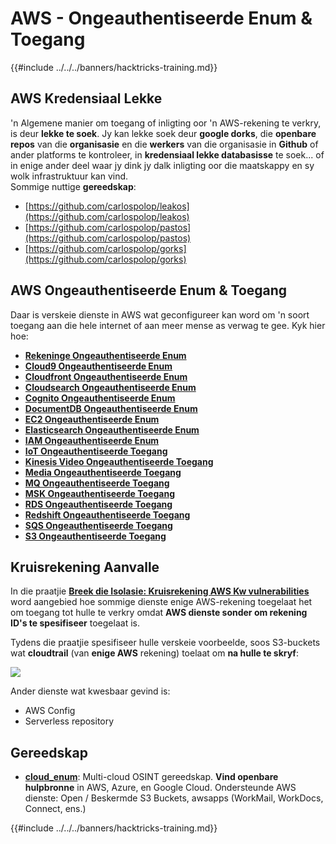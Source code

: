 # AWS - Ongeauthentiseerde Enum & Toegang

{{#include ../../../banners/hacktricks-training.md}}

## AWS Kredensiaal Lekke

'n Algemene manier om toegang of inligting oor 'n AWS-rekening te verkry, is deur **lekke te soek**. Jy kan lekke soek deur **google dorks**, die **openbare repos** van die **organisasie** en die **werkers** van die organisasie in **Github** of ander platforms te kontroleer, in **kredensiaal lekke databasisse** te soek... of in enige ander deel waar jy dink jy dalk inligting oor die maatskappy en sy wolk infrastruktuur kan vind.\
Sommige nuttige **gereedskap**:

- [https://github.com/carlospolop/leakos](https://github.com/carlospolop/leakos)
- [https://github.com/carlospolop/pastos](https://github.com/carlospolop/pastos)
- [https://github.com/carlospolop/gorks](https://github.com/carlospolop/gorks)

## AWS Ongeauthentiseerde Enum & Toegang

Daar is verskeie dienste in AWS wat geconfigureer kan word om 'n soort toegang aan die hele internet of aan meer mense as verwag te gee. Kyk hier hoe:

- [**Rekeninge Ongeauthentiseerde Enum**](aws-accounts-unauthenticated-enum.md)
- [**Cloud9 Ongeauthentiseerde Enum**](https://github.com/carlospolop/hacktricks-cloud/blob/master/pentesting-cloud/aws-security/aws-unauthenticated-enum-access/broken-reference/README.md)
- [**Cloudfront Ongeauthentiseerde Enum**](aws-cloudfront-unauthenticated-enum.md)
- [**Cloudsearch Ongeauthentiseerde Enum**](https://github.com/carlospolop/hacktricks-cloud/blob/master/pentesting-cloud/aws-security/aws-unauthenticated-enum-access/broken-reference/README.md)
- [**Cognito Ongeauthentiseerde Enum**](aws-cognito-unauthenticated-enum.md)
- [**DocumentDB Ongeauthentiseerde Enum**](aws-documentdb-enum.md)
- [**EC2 Ongeauthentiseerde Enum**](aws-ec2-unauthenticated-enum.md)
- [**Elasticsearch Ongeauthentiseerde Enum**](aws-elasticsearch-unauthenticated-enum.md)
- [**IAM Ongeauthentiseerde Enum**](aws-iam-and-sts-unauthenticated-enum.md)
- [**IoT Ongeauthentiseerde Toegang**](aws-iot-unauthenticated-enum.md)
- [**Kinesis Video Ongeauthentiseerde Toegang**](aws-kinesis-video-unauthenticated-enum.md)
- [**Media Ongeauthentiseerde Toegang**](aws-media-unauthenticated-enum.md)
- [**MQ Ongeauthentiseerde Toegang**](aws-mq-unauthenticated-enum.md)
- [**MSK Ongeauthentiseerde Toegang**](aws-msk-unauthenticated-enum.md)
- [**RDS Ongeauthentiseerde Toegang**](aws-rds-unauthenticated-enum.md)
- [**Redshift Ongeauthentiseerde Toegang**](aws-redshift-unauthenticated-enum.md)
- [**SQS Ongeauthentiseerde Toegang**](aws-sqs-unauthenticated-enum.md)
- [**S3 Ongeauthentiseerde Toegang**](aws-s3-unauthenticated-enum.md)

## Kruisrekening Aanvalle

In die praatjie [**Breek die Isolasie: Kruisrekening AWS Kw vulnerabilities**](https://www.youtube.com/watch?v=JfEFIcpJ2wk) word aangebied hoe sommige dienste enige AWS-rekening toegelaat het om toegang tot hulle te verkry omdat **AWS dienste sonder om rekening ID's te spesifiseer** toegelaat is.

Tydens die praatjie spesifiseer hulle verskeie voorbeelde, soos S3-buckets wat **cloudtrail** (van **enige AWS** rekening) toelaat om **na hulle te skryf**:

![](<../../../images/image (260).png>)

Ander dienste wat kwesbaar gevind is:

- AWS Config
- Serverless repository

## Gereedskap

- [**cloud_enum**](https://github.com/initstring/cloud_enum): Multi-cloud OSINT gereedskap. **Vind openbare hulpbronne** in AWS, Azure, en Google Cloud. Ondersteunde AWS dienste: Open / Beskermde S3 Buckets, awsapps (WorkMail, WorkDocs, Connect, ens.)

{{#include ../../../banners/hacktricks-training.md}}
